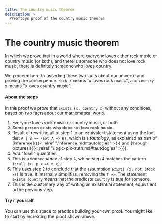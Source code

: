 ```yaml
---
title: The country music theorem
description: >
  Prooftoys proof of the country music theorem
---
```


# The country music theorem

In which we prove that in a world where everyone loves either rock
music or country music (or both), and there is someone who does not
love rock music, there is definitely someone who loves country.

We proceed here by asserting these two facts about our universe and
proving the consequence.  `Rock x` means "x loves rock music", and
`Country x` means "x loves country music".

<div class="proof-display mb-4" data-steps='
(steps
(1 assert (t ((Rock x) | (Country x))))
(2 assert (t (exists {x. (not (Rock x))})))
(3 rewrite (s 1) (path "/main") (t ((A | B) == ((not A) => B))))
(4 toForall0 (s 3) "x")
(5 forwardChain (s 4) (t ((forall {x. ((p x) => (q x))}) => ((exists p) => (exists q)))))
(6 rewriteFrom (s 5) (path "/left") (s 2))
(7 rewrite (s 6) (path "/main/arg") (t (p = {x. (p x)})))
)'></div>

#### About the steps

In this proof we prove that `exists {x. Country x}` without any
conditions, based on two facts about our mathematical world.

1. Everyone loves rock music or country music, or both.
1. Some person exists who does not love rock music.
1. Result of rewriting all of step 1 to an equivalent statement using
   the fact that `A | B == (not A => B)`, which is a *tautology*, as
   explained as part of [inference]({{< relref
   "/inference.md#tautologies" >}}) and [through pictures]({{< relref
   "/logic-pix-truth.md#tautologies" >}}).
1. Add "forall" quantifier.
1. This is a _consequence_ of step 4, where step 4 matches the
   pattern `forall {x. p x => q x}`.
1. This uses step 2 to conclude that the assumption 
   `exists {x. not (Rock x)}` is true.  It internally simplifies,
   removing the `T =>`.  The statement `exists Country` means that
   the predicate `Country` is true for someone.
1. This is the customary way of writing an existential statement,
   equivalent to the previous step.

#### Try it yourself

You can use this space to practice building your own proof.  You might
like to start by recreating the proof shown above.

<div class="proof-editor mb-4"></div>

